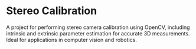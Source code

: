 # Stereo Calibration
 A project for performing stereo camera calibration using OpenCV, including intrinsic and extrinsic parameter estimation for accurate 3D measurements. Ideal for applications in computer vision and robotics.
